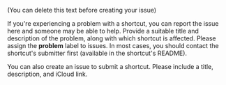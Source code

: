 (You can delete this text before creating your issue)

If you're experiencing a problem with a shortcut, you can report the issue here and someone may be able to help. Provide a suitable title and description of the problem, along with which shortcut is affected. Please assign the **problem** label to issues. In most cases, you should contact the shortcut's submitter first (available in the shortcut's README).

You can also create an issue to submit a shortcut. Please include a title, description, and iCloud link.
